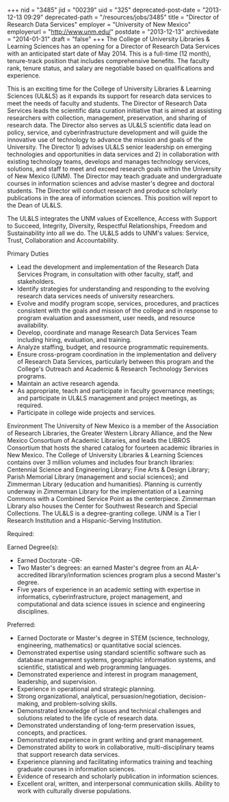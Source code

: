 +++
nid = "3485"
jid = "00239"
uid = "325"
deprecated-post-date = "2013-12-13 09:29"
deprecated-path = "/resources/jobs/3485"
title = "Director of Research Data Services"
employer = "University of New Mexico"
employerurl = "http://www.unm.edu/"
postdate = "2013-12-13"
archivedate = "2014-01-31"
draft = "false"
+++
The College of University Libraries & Learning Sciences has an opening
for a Director of Research Data Services with an anticipated start date
of May 2014. This is a full-time (12 month), tenure-track position that
includes comprehensive benefits. The faculty rank, tenure status, and
salary are negotiable based on qualifications and experience.


This is an exciting time for the College of University Libraries &
Learning Sciences (UL&LS) as it expands its support for research data
services to meet the needs of faculty and students. The Director of
Research Data Services leads the scientific data curation initiative
that is aimed at assisting researchers with collection, management,
preservation, and sharing of research data. The Director also serves as
UL&LS scientific data lead on policy, service, and cyberinfrastructure
development and will guide the innovative use of technology to advance
the mission and goals of the University. The Director 1) advises UL&LS
senior leadership on emerging technologies and opportunities in data
services and 2) in collaboration with existing technology teams,
develops and manages technology services, solutions, and staff to meet
and exceed research goals within the University of New Mexico (UNM). The
Director may teach graduate and undergraduate courses in information
sciences and advise master's degree and doctoral students. The Director
will conduct research and produce scholarly publications in the area of
information sciences. This position will report to the Dean of UL&LS.

The UL&LS integrates the UNM values of Excellence, Access with Support
to Succeed, Integrity, Diversity, Respectful Relationships, Freedom and
Sustainability into all we do. The UL&LS adds to UNM's values: Service,
Trust, Collaboration and Accountability.

Primary Duties

-   Lead the development and implementation of the Research Data
    Services Program, in consultation with other faculty, staff, and
    stakeholders.
-   Identify strategies for understanding and responding to the evolving
    research data services needs of university researchers.
-   Evolve and modify program scope, services, procedures, and practices
    consistent with the goals and mission of the college and in response
    to program evaluation and assessment, user needs, and resource
    availability.
-   Develop, coordinate and manage Research Data Services Team including
    hiring, evaluation, and training.
-   Analyze staffing, budget, and resource programmatic requirements.
-   Ensure cross-program coordination in the implementation and delivery
    of Research Data Services, particularly between this program and the
    College's Outreach and Academic & Research Technology Services
    programs.
-   Maintain an active research agenda.
-   As appropriate, teach and participate in faculty governance
    meetings; and participate in UL&LS management and project meetings,
    as required.
-   Participate in college wide projects and services.


Environment
The University of New Mexico is a member of the Association of Research
Libraries, the Greater Western Library Alliance, and the New Mexico
Consortium of Academic Libraries, and leads the LIBROS Consortium that
hosts the shared catalog for fourteen academic libraries in New Mexico.
The College of University Libraries & Learning Sciences contains over 3
million volumes and includes four branch libraries: Centennial Science
and Engineering Library; Fine Arts & Design Library; Parish Memorial
Library (management and social sciences); and Zimmerman Library
(education and humanities). Planning is currently underway in Zimmerman
Library for the implementation of a Learning Commons with a Combined
Service Point as the centerpiece. Zimmerman Library also houses the
Center for Southwest Research and Special Collections. The UL&LS is a
degree-granting college. UNM is a Tier I Research Institution and a
Hispanic-Serving Institution. 
  
Required:

Earned Degree(s):

-   Earned Doctorate -OR-
-   Two Master's degrees: an earned Master's degree from an
    ALA-accredited library/information sciences program plus a second
    Master's degree.
-   Five years of experience in an academic setting with expertise in
    informatics, cyberinfrastructure, project management, and
    computational and data science issues in science and engineering
    disciplines.  

Preferred:

-   Earned Doctorate or Master's degree in STEM (science, technology,
    engineering, mathematics) or quantitative social sciences.
-   Demonstrated expertise using standard scientific software such as
    database management systems, geographic information systems, and
    scientific, statistical and web programming languages.
-   Demonstrated experience and interest in program management,
    leadership, and supervision.
-   Experience in operational and strategic planning.
-   Strong organizational, analytical, persuasion/negotiation,
    decision-making, and problem-solving skills.
-   Demonstrated knowledge of issues and technical challenges and
    solutions related to the life cycle of research data.
-   Demonstrated understanding of long-term preservation issues,
    concepts, and practices.
-   Demonstrated experience in grant writing and grant management.
-   Demonstrated ability to work in collaborative, multi-disciplinary
    teams that support research data services.
-   Experience planning and facilitating informatics training and
    teaching graduate courses in information sciences.
-   Evidence of research and scholarly publication in information
    sciences.
-   Excellent oral, written, and interpersonal communication skills.
    Ability to work with culturally diverse populations.

 
